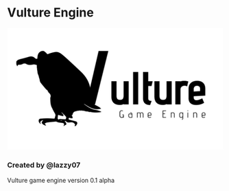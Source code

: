 # Vulture Engine

![Vulture Logo](https://github.com/lazzy07/vulture_engine/blob/master/dependencies/logo/export/logo_with_text.png)

### Created by @lazzy07

Vulture game engine version 0.1 alpha
